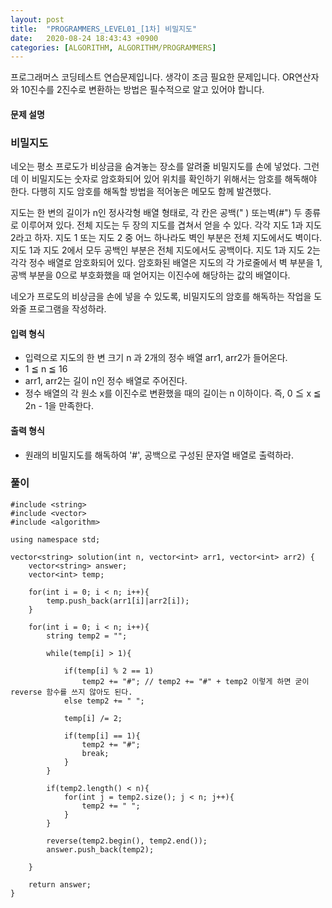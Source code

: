 ```yaml
---
layout: post
title:  "PROGRAMMERS_LEVEL01_[1차] 비밀지도"
date:   2020-08-24 18:43:43 +0900
categories: [ALGORITHM, ALGORITHM/PROGRAMMERS]
---
```


프로그래머스 코딩테스트 연습문제입니다. 생각이 조금 필요한 문제입니다. OR연산자와 10진수를 2진수로 변환하는 방법은 필수적으로 알고 있어야 합니다.

#### 문제 설명
### 비밀지도
네오는 평소 프로도가 비상금을 숨겨놓는 장소를 알려줄 비밀지도를 손에 넣었다. 그런데 이 비밀지도는 숫자로 암호화되어 있어 위치를 확인하기 위해서는 암호를 해독해야 한다. 다행히 지도 암호를 해독할 방법을 적어놓은 메모도 함께 발견했다.

지도는 한 변의 길이가 n인 정사각형 배열 형태로, 각 칸은 공백(" ) 또는벽(#") 두 종류로 이루어져 있다.
전체 지도는 두 장의 지도를 겹쳐서 얻을 수 있다. 각각 지도 1과 지도 2라고 하자. 지도 1 또는 지도 2 중 어느 하나라도 벽인 부분은 전체 지도에서도 벽이다. 지도 1과 지도 2에서 모두 공백인 부분은 전체 지도에서도 공백이다.
지도 1과 지도 2는 각각 정수 배열로 암호화되어 있다.
암호화된 배열은 지도의 각 가로줄에서 벽 부분을 1, 공백 부분을 0으로 부호화했을 때 얻어지는 이진수에 해당하는 값의 배열이다.

네오가 프로도의 비상금을 손에 넣을 수 있도록, 비밀지도의 암호를 해독하는 작업을 도와줄 프로그램을 작성하라.

#### 입력 형식
- 입력으로 지도의 한 변 크기 n 과 2개의 정수 배열 arr1, arr2가 들어온다.
- 1 ≦ n ≦ 16
- arr1, arr2는 길이 n인 정수 배열로 주어진다.
- 정수 배열의 각 원소 x를 이진수로 변환했을 때의 길이는 n 이하이다. 즉, 0 ≦ x ≦ 2n - 1을 만족한다.

#### 출력 형식
- 원래의 비밀지도를 해독하여 '#', 공백으로 구성된 문자열 배열로 출력하라.

### 풀이
```
#include <string>
#include <vector>
#include <algorithm>

using namespace std;

vector<string> solution(int n, vector<int> arr1, vector<int> arr2) {
    vector<string> answer;
    vector<int> temp;

    for(int i = 0; i < n; i++){
        temp.push_back(arr1[i]|arr2[i]);
    }

    for(int i = 0; i < n; i++){
        string temp2 = "";

        while(temp[i] > 1){

            if(temp[i] % 2 == 1)
                temp2 += "#"; // temp2 += "#" + temp2 이렇게 하면 굳이 reverse 함수를 쓰지 않아도 된다.
            else temp2 += " ";

            temp[i] /= 2;

            if(temp[i] == 1){
                temp2 += "#";
                break;
            }
        }

        if(temp2.length() < n){
            for(int j = temp2.size(); j < n; j++){
                temp2 += " ";
            }
        }

        reverse(temp2.begin(), temp2.end());
        answer.push_back(temp2);

    }

    return answer;
}
```

